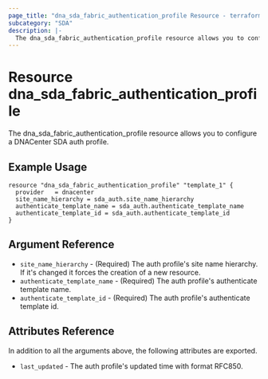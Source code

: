 ```yaml
---
page_title: "dna_sda_fabric_authentication_profile Resource - terraform-provider-dnacenter"
subcategory: "SDA"
description: |-
  The dna_sda_fabric_authentication_profile resource allows you to configure a DNACenter SDA auth profile.
---
```


# Resource dna_sda_fabric_authentication_profile

The dna_sda_fabric_authentication_profile resource allows you to configure a DNACenter SDA auth profile.

## Example Usage

```hcl
resource "dna_sda_fabric_authentication_profile" "template_1" {
  provider   = dnacenter
  site_name_hierarchy = sda_auth.site_name_hierarchy
  authenticate_template_name = sda_auth.authenticate_template_name
  authenticate_template_id = sda_auth.authenticate_template_id
}
```

## Argument Reference

- `site_name_hierarchy` - (Required) The auth profile's site name hierarchy. If it's changed it forces the creation of a new resource.
- `authenticate_template_name` - (Required) The auth profile's authenticate template name.
- `authenticate_template_id` - (Required) The auth profile's authenticate template id.

## Attributes Reference

In addition to all the arguments above, the following attributes are exported.

- `last_updated` - The auth profile's updated time with format RFC850.
